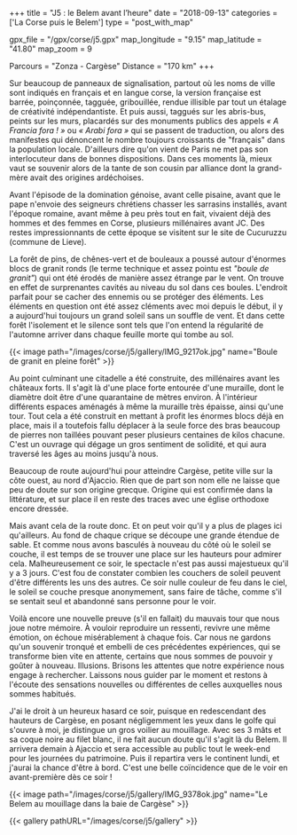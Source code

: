 +++
title = "J5 : le Belem avant l’heure"
date = "2018-09-13"
categories = ['La Corse puis le Belem']
type = "post_with_map"

gpx_file = "/gpx/corse/j5.gpx"
map_longitude = "9.15"
map_latitude = "41.80"
map_zoom = 9

Parcours = "Zonza - Cargèse"
Distance = "170 km"
+++

Sur beaucoup de panneaux de signalisation, partout où les noms de ville sont indiqués en français et en langue corse, la version française est barrée, poinçonnée, tagguée, gribouillée, rendue illisible par tout un étalage de créativité indépendantiste.
Et puis aussi, taggués sur les abris-bus, peints sur les murs, placardés sur des monuments publics des appels _&laquo; A Francia fora ! &raquo;_ ou _&laquo; Arabi fora &raquo;_ qui se passent de traduction, ou alors des manifestes qui dénoncent le nombre toujours croissants de "français" dans la population locale.
D'ailleurs dire qu'on vient de Paris ne met pas son interlocuteur dans de bonnes dispositions. Dans ces moments là, mieux vaut se souvenir alors de la tante de son cousin par alliance dont la grand-mère avait des origines ardéchoises.

Avant l'épisode de la domination génoise, avant celle pisaine, avant que le pape n'envoie des seigneurs chrétiens chasser les sarrasins installés, avant l'époque romaine, avant même à peu près tout en fait, vivaient déjà des hommes et des femmes en Corse, plusieurs millénaires avant JC. Des restes impressionnants de cette époque se visitent sur le site de Cucuruzzu (commune de Lieve).

La forêt de pins, de chênes-vert et de bouleaux a poussé autour d'énormes blocs de granit ronds (le terme technique et assez pointu est _"boule de granit"_) qui ont été érodés de manière assez étrange par le vent. On trouve en effet de surprenantes cavités au niveau du sol dans ces boules. L'endroit parfait pour se cacher des ennemis ou se protéger des éléments. 
Les éléments en question ont été assez cléments avec moi depuis le début, il y a aujourd'hui toujours un grand soleil sans un souffle de vent. Et dans cette forêt l'isolement et le silence sont tels que l'on entend la régularité de l'automne arriver dans chaque feuille morte qui tombe au sol.

{{< image path="/images/corse/j5/gallery/IMG_9217ok.jpg" name="Boule de granit en pleine forêt" >}}

Au point culminant une citadelle a été construite, des millénaires avant les châteaux forts. Il s'agit là d'une place forte entourée d'une muraille, dont le diamètre doit être d'une quarantaine de mètres environ. À l'intérieur différents espaces aménagés à même la muraille très épaisse, ainsi qu'une tour. Tout cela a été construit en mettant à profit les énormes blocs déjà en place, mais il a toutefois fallu déplacer à la seule force des bras beaucoup de pierres non taillées pouvant peser plusieurs centaines de kilos chacune. C'est un ouvrage qui dégage un gros sentiment de solidité, et qui aura traversé les âges au moins jusqu'à nous.

Beaucoup de route aujourd'hui pour atteindre Cargèse, petite ville sur la côte ouest, au nord d'Ajaccio. Rien que de part son nom elle ne laisse que peu de doute sur son origine grecque. Origine qui est confirmée dans la littérature, et sur place il en reste des traces avec une église orthodoxe encore dressée.

Mais avant cela de la route donc. Et on peut voir qu'il y a plus de plages ici qu'ailleurs. Au fond de chaque crique se découpe une grande étendue de sable. Et comme nous avons basculés à nouveau du côté où le soleil se couche, il est temps de se trouver une place sur les hauteurs pour admirer cela.
Malheureusement ce soir, le spectacle n'est pas aussi majestueux qu'il y a 3 jours. C'est fou de constater combien les couchers de soleil peuvent d'être différents les uns des autres. Ce soir nulle couleur de feu dans le ciel, le soleil se couche presque anonymement, sans faire de tâche, comme s'il se sentait seul et abandonné sans personne pour le voir.

Voilà encore une nouvelle preuve (s'il en fallait) du mauvais tour que nous joue notre mémoire.
À vouloir reproduire un ressenti, revivre une même émotion, on échoue misérablement à chaque fois. Car nous ne gardons qu'un souvenir tronqué et embelli de ces précédentes expériences, qui se transforme bien vite en attente, certains que nous sommes de pouvoir y goûter à nouveau. Illusions.
Brisons les attentes que notre expérience nous engage à rechercher. Laissons nous guider par le moment et restons à l'écoute des sensations nouvelles ou différentes de celles auxquelles nous sommes habitués.

J'ai le droit à un heureux hasard ce soir, puisque en redescendant des hauteurs de Cargèse, en posant négligemment les yeux dans le golfe qui s'ouvre à moi, je distingue un gros voilier au mouillage. Avec ses 3 mâts et sa coque noire au filet blanc, il ne fait aucun doute qu'il s'agit là du Belem. Il arrivera demain à Ajaccio et sera accessible au public tout le week-end pour les journées du patrimoine. Puis il repartira vers le continent lundi, et j'aurai la chance d'être à bord. C'est une belle coïncidence que de le voir en avant-première dès ce soir !

{{< image path="/images/corse/j5/gallery/IMG_9378ok.jpg" name="Le Belem au mouillage dans la baie de Cargèse" >}}


{{< gallery pathURL="/images/corse/j5/gallery" >}}